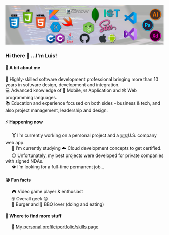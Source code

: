 ![stacks](./Background.png)

### Hi there 👋 ...I'm Luis!

#### 🤔 A bit about me
🤹 Highly-skilled software development professional bringing more than 10 years in software design, development and integration.<br>
💻 Advanced knowledge of 📱 Mobile, 🌐 Application and 🕸️ Web programming languages.<br>
📚 Education and experience focused on both sides - business & tech, and also project management, leadership and design.

#### ⚡ Happening now
&nbsp;&nbsp;&nbsp;&nbsp;&nbsp;🏋️‍ I’m currently working on a personal project and a 🇺🇸U.S. company web app.<br>
&nbsp;&nbsp;&nbsp;&nbsp;&nbsp;📖 I’m currently studying ☁️ Cloud development concepts to get certified.<br>
&nbsp;&nbsp;&nbsp;&nbsp;&nbsp;😔 Unfortunately, my best projects were developed for private companies with signed NDAs.<br>
&nbsp;&nbsp;&nbsp;&nbsp;&nbsp;👁️ I’m looking for a full-time permanent job...<br>

#### 😜 Fun facts<br>
&nbsp;&nbsp;&nbsp;&nbsp;&nbsp;🎮 Video game player & enthusiast<br>
&nbsp;&nbsp;&nbsp;&nbsp;&nbsp;🤓 Overall geek 😊<br>
&nbsp;&nbsp;&nbsp;&nbsp;&nbsp;🍔 Burger and 🥩 BBQ lover (doing and eating)<br>

#### 💬 Where to find more stuff
&nbsp;&nbsp;&nbsp;&nbsp;&nbsp;💼 [My personal profile/portfolio/skills page](https://appdevcanada.github.io) 
